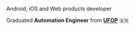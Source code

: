 Android, iOS and Web products developer

Graduated **Automation Engineer** from **<a href='https://ufop.br'>UFOP</a>** 🇧🇷

